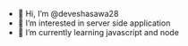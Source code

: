 - 👋 Hi, I’m @deveshasawa28
- 👀 I’m interested in server side application
- 🌱 I’m currently learning javascript and node

<!---
deveshasawa28/deveshasawa28 is a ✨ special ✨ repository because its `README.md` (this file) appears on your GitHub profile.
You can click the Preview link to take a look at your changes.
--->
